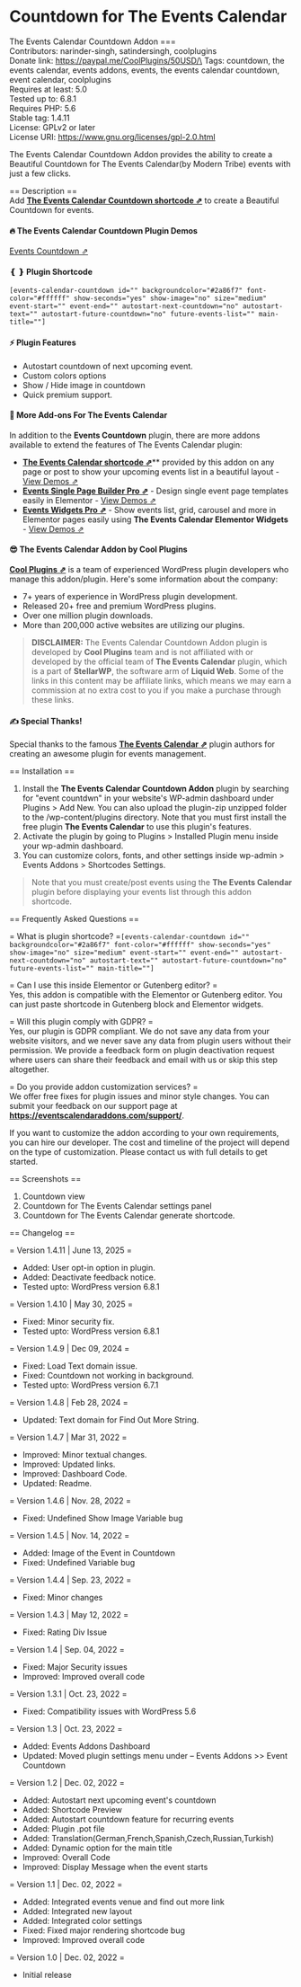 # Countdown for The Events Calendar

The Events Calendar Countdown Addon ===\
Contributors: narinder-singh, satindersingh, coolplugins\
Donate link: https://paypal.me/CoolPlugins/50USD/\
Tags: countdown, the events calendar, events addons, events, the events calendar countdown, event calendar, coolplugins\
Requires at least: 5.0\
Tested up to: 6.8.1\
Requires PHP: 5.6\
Stable tag: 1.4.11\
License: GPLv2 or later\
License URI: https://www.gnu.org/licenses/gpl-2.0.html

The Events Calendar Countdown Addon provides the ability to create a Beautiful Countdown for The Events Calendar(by Modern Tribe) events with just a few clicks.

\== Description ==\
Add [**The Events Calendar Countdown shortcode ⇗**](https://eventscalendaraddons.com/demos/event-countdown/?utm_source=tecc_plugin\&utm_medium=readme\&utm_campaign=demo\&utm_content=view_demo) to create a Beautiful Countdown for events.

#### 🔥 The Events Calendar Countdown Plugin Demos

[Events Countdown ⇗](https://eventscalendaraddons.com/demos/event-countdown/?utm_source=tecc_plugin\&utm_medium=readme\&utm_campaign=demo\&utm_content=view_demo)

#### ❴ ❵ Plugin Shortcode

`[events-calendar-countdown id="" backgroundcolor="#2a86f7" font-color="#ffffff" show-seconds="yes" show-image="no" size="medium" event-start="" event-end="" autostart-next-countdown="no" autostart-text="" autostart-future-countdown="no" future-events-list="" main-title=""]`

#### ⚡ Plugin Features

* Autostart countdown of next upcoming event.
* Custom colors options
* Show / Hide image in countdown
* Quick premium support.

#### 💪 More Add-ons For The Events Calendar

In addition to the **Events Countdown** plugin, there are more addons available to extend the features of The Events Calendar plugin:

* [**The Events Calendar shortcode ⇗**](https://eventscalendaraddons.com/plugin/events-shortcodes-pro/?utm_source=tecc_plugin\&utm_medium=readme\&utm_campaign=get_pro\&utm_content=ect_plugin)\*\* provided by this addon on any page or post to show your upcoming events list in a beautiful layout - [View Demos ⇗](https://eventscalendaraddons.com/demos/events-shortcodes-pro/?utm_source=tecc_plugin\&utm_medium=readme\&utm_campaign=demo\&utm_content=ect_plugin)
* [**Events Single Page Builder Pro ⇗**](https://eventscalendaraddons.com/plugin/event-single-page-builder-pro/?utm_source=tecc_plugin\&utm_medium=readme\&utm_campaign=get_pro\&utm_content=espbp_plugin) - Design single event page templates easily in Elementor - [View Demos ⇗](https://eventscalendaraddons.com/demos/event-single-page-builder-pro/?utm_source=tecc_plugin\&utm_medium=readme\&utm_campaign=demo\&utm_content=espbp_plugin)
* [**Events Widgets Pro ⇗**](https://eventscalendaraddons.com/plugin/events-widgets-pro/?utm_source=tecc_plugin\&utm_medium=readme\&utm_campaign=get_pro\&utm_content=ectbe_plugin) - Show events list, grid, carousel and more in Elementor pages easily using **The Events Calendar Elementor Widgets** - [View Demos ⇗](https://eventscalendaraddons.com/demos/events-widgets-pro/?utm_source=tecc_plugin\&utm_medium=readme\&utm_campaign=demo\&utm_content=ectbe_plugin)

#### 😎 The Events Calendar Addon by Cool Plugins

[**Cool Plugins ⇗**](https://coolplugins.net/?utm_source=tecc_plugin\&utm_medium=readme\&utm_campaign=coolplugins\&utm_content=whos_behind) is a team of experienced WordPress plugin developers who manage this addon/plugin. Here's some information about the company:

* 7+ years of experience in WordPress plugin development.
* Released 20+ free and premium WordPress plugins.
* Over one million plugin downloads.
* More than 200,000 active websites are utilizing our plugins.

> **DISCLAIMER:** The Events Calendar Countdown Addon plugin is developed by **Cool Plugins** team and is not affiliated with or developed by the official team of **The Events Calendar** plugin, which is a part of **StellarWP**, the software arm of **Liquid Web**. Some of the links in this content may be affiliate links, which means we may earn a commission at no extra cost to you if you make a purchase through these links.

#### ✍ Special Thanks!

Special thanks to the famous [**The Events Calendar ⇗**](https://theeventscalendar.pxf.io/plugin) plugin authors for creating an awesome plugin for events management.

\== Installation ==

1. Install the **The Events Calendar Countdown Addon** plugin by searching for "event countdwn" in your website's WP-admin dashboard under Plugins > Add New. You can also upload the plugin-zip unzipped folder to the /wp-content/plugins directory. Note that you must first install the free plugin **The Events Calendar** to use this plugin's features.
2. Activate the plugin by going to Plugins > Installed Plugin menu inside your wp-admin dashboard.
3. You can customize colors, fonts, and other settings inside wp-admin > Events Addons > Shortcodes Settings.

> Note that you must create/post events using the **The Events Calendar** plugin before displaying your events list through this addon shortcode.

\== Frequently Asked Questions ==

\= What is plugin shortcode? =`[events-calendar-countdown id="" backgroundcolor="#2a86f7" font-color="#ffffff" show-seconds="yes" show-image="no" size="medium" event-start="" event-end="" autostart-next-countdown="no" autostart-text="" autostart-future-countdown="no" future-events-list="" main-title=""]`

\= Can I use this inside Elementor or Gutenberg editor? =\
Yes, this addon is compatible with the Elementor or Gutenberg editor. You can just paste shortcode in Gutenberg block and Elementor widgets.

\= Will this plugin comply with GDPR? =\
Yes, our plugin is GDPR compliant. We do not save any data from your website visitors, and we never save any data from plugin users without their permission. We provide a feedback form on plugin deactivation request where users can share their feedback and email with us or skip this step altogether.

\= Do you provide addon customization services? =\
We offer free fixes for plugin issues and minor style changes. You can submit your feedback on our support page at **https://eventscalendaraddons.com/support/**.

If you want to customize the addon according to your own requirements, you can hire our developer. The cost and timeline of the project will depend on the type of customization. Please contact us with full details to get started.

\== Screenshots ==

1. Countdown view
2. Countdown for The Events Calendar settings panel
3. Countdown for The Events Calendar generate shortcode.

\== Changelog ==

\= Version 1.4.11 | June 13, 2025 =

* Added: User opt-in option in plugin.
* Added: Deactivate feedback notice.
* Tested upto: WordPress version 6.8.1

\= Version 1.4.10 | May 30, 2025 =

* Fixed: Minor security fix.
* Tested upto: WordPress version 6.8.1

\= Version 1.4.9 | Dec 09, 2024 =

* Fixed: Load Text domain issue.
* Fixed: Countdown not working in background.
* Tested upto: WordPress version 6.7.1

\= Version 1.4.8 | Feb 28, 2024 =

* Updated: Text domain for Find Out More String.

\= Version 1.4.7 | Mar 31, 2022 =

* Improved: Minor textual changes.
* Improved: Updated links.
* Improved: Dashboard Code.
* Updated: Readme.

\= Version 1.4.6 | Nov. 28, 2022 =

* Fixed: Undefined Show Image Variable bug

\= Version 1.4.5 | Nov. 14, 2022 =

* Added: Image of the Event in Countdown
* Fixed: Undefined Variable bug

\= Version 1.4.4 | Sep. 23, 2022 =

* Fixed: Minor changes

\= Version 1.4.3 | May 12, 2022 =

* Fixed: Rating Div Issue

\= Version 1.4 | Sep. 04, 2022 =

* Fixed: Major Security issues
* Improved: Improved overall code

\= Version 1.3.1 | Oct. 23, 2022 =

* Fixed: Compatibility issues with WordPress 5.6

\= Version 1.3 | Oct. 23, 2022 =

* Added: Events Addons Dashboard
* Updated: Moved plugin settings menu under – Events Addons >> Event Countdown

\= Version 1.2 | Dec. 02, 2022 =

* Added: Autostart next upcoming event's countdown
* Added: Shortcode Preview
* Added: Autostart countdown feature for recurring events
* Added: Plugin .pot file
* Added: Translation(German,French,Spanish,Czech,Russian,Turkish)
* Added: Dynamic option for the main title
* Improved: Overall Code
* Improved: Display Message when the event starts

\= Version 1.1 | Dec. 02, 2022 =

* Added: Integrated events venue and find out more link
* Added: Integrated new layout
* Added: Integrated color settings
* Fixed: Fixed major rendering shortcode bug
* Improved: Improved overall code

\= Version 1.0 | Dec. 02, 2022 =

* Initial release
